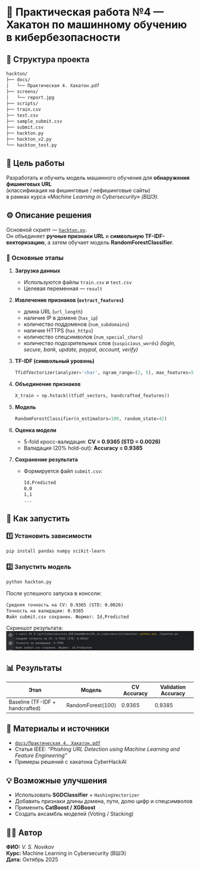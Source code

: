 # 🧠 Практическая работа №4 — Хакатон по машинному обучению в кибербезопасности

## 📂 Структура проекта

```
hackton/
├── docs/
│   └── Практическая 4. Хакатон.pdf
├── screens/
│   └── report.jpg
├── scripts/
├── train.csv
├── test.csv
├── sample_submit.csv
├── submit.csv
├── hackton.py
├── hackton_v2.py
└── hackton_test.py
```

## 🎯 Цель работы

Разработать и обучить модель машинного обучения для **обнаружения фишинговых URL**  
(классификация на фишинговые / нефишинговые сайты)  
в рамках курса *«Machine Learning in Cybersecurity» (ВШЭ)*.

## ⚙️ Описание решения

Основной скрипт — [`hackton.py`](./hackton.py).  
Он объединяет **ручные признаки URL** и **символьную TF-IDF-векторизацию**, а затем обучает модель **RandomForestClassifier**.

### 🔹 Основные этапы

1. **Загрузка данных**
   - Используются файлы `train.csv` и `test.csv`
   - Целевая переменная — `result`

2. **Извлечение признаков (`extract_features`)**
   - длина URL (`url_length`)
   - наличие IP в домене (`has_ip`)
   - количество поддоменов (`num_subdomains`)
   - наличие HTTPS (`has_https`)
   - количество спецсимволов (`num_special_chars`)
   - количество подозрительных слов (`suspicious_words`)
     *(login, secure, bank, update, paypal, account, verify)*

3. **TF-IDF (символьный уровень)**
   ```python
   TfidfVectorizer(analyzer='char', ngram_range=(2, 5), max_features=5000)
   ```

4. **Объединение признаков**
   ```python
   X_train = np.hstack((tfidf_vectors, handcrafted_features))
   ```

5. **Модель**
   ```python
   RandomForestClassifier(n_estimators=100, random_state=42)
   ```

6. **Оценка модели**
   - 5-fold кросс-валидация: **CV = 0.9365 (STD = 0.0026)**
   - Валидация (20% hold-out): **Accuracy = 0.9385**

7. **Сохранение результата**
   - Формируется файл `submit.csv`:
     ```
     Id,Predicted
     0,0
     1,1
     ...
     ```

## 🚀 Как запустить

### 1️⃣ Установить зависимости
```bash
pip install pandas numpy scikit-learn
```

### 2️⃣ Запустить модель
```bash
python hackton.py
```

После успешного запуска в консоли:
```
Средняя точность на CV: 0.9365 (STD: 0.0026)
Точность на валидации: 0.9385
Файл submit.csv сохранен. Формат: Id,Predicted
```

Скриншот результата:  
![Результат обучения](./screens/report.jpg)

## 📊 Результаты

| Этап | Модель | CV Accuracy | Validation Accuracy |
|------|---------|--------------|---------------------|
| Baseline (TF-IDF + handcrafted) | RandomForest(100) | 0.9365 | 0.9385 |

## 📎 Материалы и источники

- [`docs/Практическая 4. Хакатон.pdf`](./docs/Практическая%204.%20Хакатон.pdf)
- Статья IEEE: *“Phishing URL Detection using Machine Learning and Feature Engineering”*
- Примеры решений с хакатона CyberHackAI

## 💡 Возможные улучшения

- Использовать **SGDClassifier** + `HashingVectorizer`
- Добавить признаки длины домена, пути, долю цифр и спецсимволов
- Применить **CatBoost / XGBoost**
- Создать ансамбль моделей (Voting / Stacking)

## 👩‍💻 Автор

**ФИО:** *V. S. Novikov*  
**Курс:** Machine Learning in Cybersecurity (ВШЭ)  
**Дата:** Октябрь 2025
